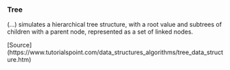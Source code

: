 ### Tree

(...) simulates a hierarchical tree structure, with a root value and subtrees of children with a parent node, represented as a set of linked nodes.

<div class="source">[Source](https://www.tutorialspoint.com/data_structures_algorithms/tree_data_structure.htm)</div>
